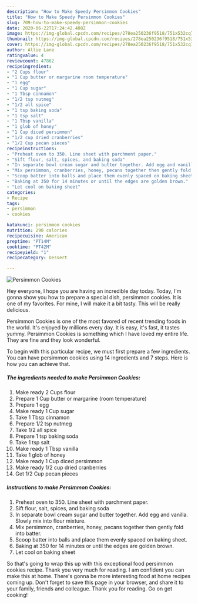 ```yaml
---
description: "How to Make Speedy Persimmon Cookies"
title: "How to Make Speedy Persimmon Cookies"
slug: 709-how-to-make-speedy-persimmon-cookies
date: 2020-06-22T17:24:42.408Z
image: https://img-global.cpcdn.com/recipes/278ea250236f9518/751x532cq70/persimmon-cookies-recipe-main-photo.jpg
thumbnail: https://img-global.cpcdn.com/recipes/278ea250236f9518/751x532cq70/persimmon-cookies-recipe-main-photo.jpg
cover: https://img-global.cpcdn.com/recipes/278ea250236f9518/751x532cq70/persimmon-cookies-recipe-main-photo.jpg
author: Allie Lane
ratingvalue: 4
reviewcount: 47862
recipeingredient:
- "2 Cups flour"
- "1 Cup butter or margarine room temperature"
- "1 egg"
- "1 Cup sugar"
- "1 Tbsp cinnamon"
- "1/2 tsp nutmeg"
- "1/2 all spice"
- "1 tsp baking soda"
- "1 tsp salt"
- "1 Tbsp vanilla"
- "1 glob of honey"
- "1 Cup diced persimmon"
- "1/2 cup dried cranberries"
- "1/2 Cup pecan pieces"
recipeinstructions:
- "Preheat oven to 350. Line sheet with parchment paper."
- "Sift flour, salt, spices, and baking soda"
- "In separate bowl cream sugar and butter together. Add egg and vanilla. Slowly mix into flour mixture."
- "Mix persimmon, cranberries, honey, pecans together then gently fold into batter."
- "Scoop batter into balls and place them evenly spaced on baking sheet."
- "Baking at 350 for 14 minutes or until the edges are golden brown."
- "Let cool on baking sheet"
categories:
- Recipe
tags:
- persimmon
- cookies

katakunci: persimmon cookies 
nutrition: 290 calories
recipecuisine: American
preptime: "PT14M"
cooktime: "PT42M"
recipeyield: "1"
recipecategory: Dessert

---
```



![Persimmon Cookies](https://img-global.cpcdn.com/recipes/278ea250236f9518/751x532cq70/persimmon-cookies-recipe-main-photo.jpg)

Hey everyone, I hope you are having an incredible day today. Today, I'm gonna show you how to prepare a special dish, persimmon cookies. It is one of my favorites. For mine, I will make it a bit tasty. This will be really delicious.

Persimmon Cookies is one of the most favored of recent trending foods in the world. It's enjoyed by millions every day. It is easy, it's fast, it tastes yummy. Persimmon Cookies is something which I have loved my entire life. They are fine and they look wonderful.




To begin with this particular recipe, we must first prepare a few ingredients. You can have persimmon cookies using 14 ingredients and 7 steps. Here is how you can achieve that.

<!--inarticleads1-->

##### The ingredients needed to make Persimmon Cookies:

1. Make ready 2 Cups flour
1. Prepare 1 Cup butter or margarine (room temperature)
1. Prepare 1 egg
1. Make ready 1 Cup sugar
1. Take 1 Tbsp cinnamon
1. Prepare 1/2 tsp nutmeg
1. Take 1/2 all spice
1. Prepare 1 tsp baking soda
1. Take 1 tsp salt
1. Make ready 1 Tbsp vanilla
1. Take 1 glob of honey
1. Make ready 1 Cup diced persimmon
1. Make ready 1/2 cup dried cranberries
1. Get 1/2 Cup pecan pieces




<!--inarticleads2-->

##### Instructions to make Persimmon Cookies:

1. Preheat oven to 350. Line sheet with parchment paper.
1. Sift flour, salt, spices, and baking soda
1. In separate bowl cream sugar and butter together. Add egg and vanilla. Slowly mix into flour mixture.
1. Mix persimmon, cranberries, honey, pecans together then gently fold into batter.
1. Scoop batter into balls and place them evenly spaced on baking sheet.
1. Baking at 350 for 14 minutes or until the edges are golden brown.
1. Let cool on baking sheet




So that's going to wrap this up with this exceptional food persimmon cookies recipe. Thank you very much for reading. I am confident you can make this at home. There's gonna be more interesting food at home recipes coming up. Don't forget to save this page in your browser, and share it to your family, friends and colleague. Thank you for reading. Go on get cooking!
